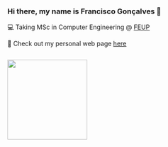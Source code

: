 ### Hi there, my name is Francisco Gonçalves 👋

💻 Taking MSc in Computer Engineering @ [FEUP](https://sigarra.up.pt/feup/en/web_page.inicial)

👀 Check out my personal web page [here](https://web.fe.up.pt/~up201704790/)

<!--
**kiko-g/kiko-g** is a ✨ _special_ ✨ repository because its `README.md` (this file) appears on your GitHub profile.

Here are some ideas to get you started:

- 🔭 I’m currently working on ...
- 🌱 I’m currently learning ...
- 👯 I’m looking to collaborate on ...
- 🤔 I’m looking for help with ...
- 💬 Ask me about ...
- 📫 How to reach me: ...
- 😄 Pronouns: ...
- ⚡ Fun fact: ...
-->

<img style="padding-top: 1em;" height="180em" src="https://github-readme-stats.vercel.app/api?username=kiko-g&show_icons=true&hide_border=true&&count_private=true&include_all_commits=true&theme=dark" />
